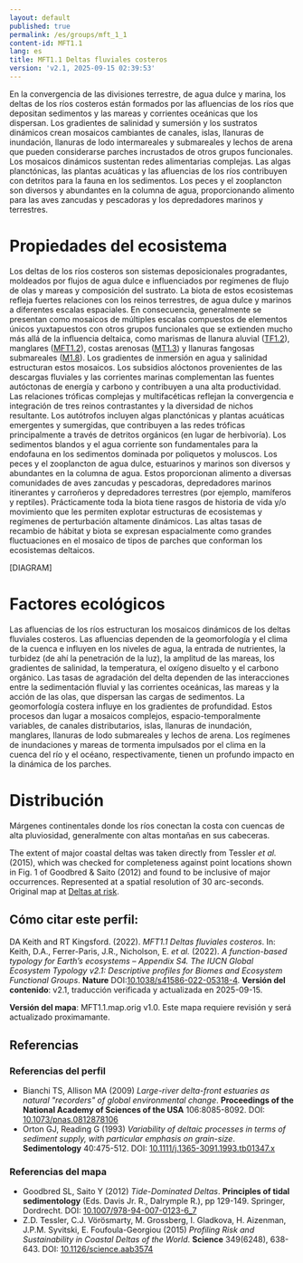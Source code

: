 ```yaml
---
layout: default
published: true
permalink: /es/groups/mft_1_1
content-id: MFT1.1
lang: es
title: MFT1.1 Deltas fluviales costeros
version: 'v2.1, 2025-09-15 02:39:53'
---
```


En la convergencia de las divisiones terrestre, de agua dulce y marina, los deltas de los ríos costeros están formados por las afluencias de los ríos que depositan sedimentos y las mareas y corrientes oceánicas que los dispersan. Los gradientes de salinidad y sumersión y los sustratos dinámicos crean mosaicos cambiantes de canales, islas, llanuras de inundación, llanuras de lodo intermareales y submareales y lechos de arena que pueden considerarse parches incrustados de otros grupos funcionales. Los mosaicos dinámicos sustentan redes alimentarias complejas. Las algas planctónicas, las plantas acuáticas y las afluencias de los ríos contribuyen con detritos para la fauna en los sedimentos. Los peces y el zooplancton son diversos y abundantes en la columna de agua, proporcionando alimento para las aves zancudas y pescadoras y los depredadores marinos y terrestres.

# Propiedades del ecosistema
 
Los deltas de los ríos costeros son sistemas deposicionales progradantes, moldeados por flujos de agua dulce e influenciados por regímenes de flujo de olas y mareas y composición del sustrato. La biota de estos ecosistemas refleja fuertes relaciones con los reinos terrestres, de agua dulce y marinos a diferentes escalas espaciales. En consecuencia, generalmente se presentan como mosaicos de múltiples escalas compuestos de elementos únicos yuxtapuestos con otros grupos funcionales que se extienden mucho más allá de la influencia deltaica, como marismas de llanura aluvial ([TF1.2](/explore/groups/TF1.2)), manglares ([MFT1.2](/explore/groups/MFT1.2)), costas arenosas ([MT1.3](/explore/groups/MT1.3)) y llanuras fangosas submareales ([M1.8](/explore/groups/M1.8)). Los gradientes de inmersión en agua y salinidad estructuran estos mosaicos. Los subsidios alóctonos provenientes de las descargas fluviales y las corrientes marinas complementan las fuentes autóctonas de energía y carbono y contribuyen a una alta productividad. Las relaciones tróficas complejas y multifacéticas reflejan la convergencia e integración de tres reinos contrastantes y la diversidad de nichos resultante. Los autótrofos incluyen algas planctónicas y plantas acuáticas emergentes y sumergidas, que contribuyen a las redes tróficas principalmente a través de detritos orgánicos (en lugar de herbivoría). Los sedimentos blandos y el agua corriente son fundamentales para la endofauna en los sedimentos dominada por poliquetos y moluscos. Los peces y el zooplancton de agua dulce, estuarinos y marinos son diversos y abundantes en la columna de agua. Estos proporcionan alimento a diversas comunidades de aves zancudas y pescadoras, depredadores marinos itinerantes y carroñeros y depredadores terrestres (por ejemplo, mamíferos y reptiles). Prácticamente toda la biota tiene rasgos de historia de vida y/o movimiento que les permiten explotar estructuras de ecosistemas y regímenes de perturbación altamente dinámicos. Las altas tasas de recambio de hábitat y biota se expresan espacialmente como grandes fluctuaciones en el mosaico de tipos de parches que conforman los ecosistemas deltaicos.

[DIAGRAM]

# Factores ecológicos
 
Las afluencias de los ríos estructuran los mosaicos dinámicos de los deltas fluviales costeros. Las afluencias dependen de la geomorfología y el clima de la cuenca e influyen en los niveles de agua, la entrada de nutrientes, la turbidez (de ahí la penetración de la luz), la amplitud de las mareas, los gradientes de salinidad, la temperatura, el oxígeno disuelto y el carbono orgánico. Las tasas de agradación del delta dependen de las interacciones entre la sedimentación fluvial y las corrientes oceánicas, las mareas y la acción de las olas, que dispersan las cargas de sedimentos. La geomorfología costera influye en los gradientes de profundidad. Estos procesos dan lugar a mosaicos complejos, espacio-temporalmente variables, de canales distributarios, islas, llanuras de inundación, manglares, llanuras de lodo submareales y lechos de arena. Los regímenes de inundaciones y mareas de tormenta impulsados ​​por el clima en la cuenca del río y el océano, respectivamente, tienen un profundo impacto en la dinámica de los parches.
 
# Distribución
 
Márgenes continentales donde los ríos conectan la costa con cuencas de alta pluviosidad, generalmente con altas montañas en sus cabeceras.

The extent of major coastal deltas was taken directly from Tessler _et al._ (2015), which was checked for completeness against point locations shown in Fig. 1 of Goodbred & Saito (2012) and found to be inclusive of major occurrences. Represented at a spatial resolution of 30 arc-seconds. Original map at [Deltas at risk](http://www.globaldeltarisk.net/).

## Cómo citar este perfil:

DA Keith and RT Kingsford. (2022). *MFT1.1 Deltas fluviales costeros*. In: Keith, D.A., Ferrer-Paris, J.R., Nicholson, E. *et al.* (2022). *A function-based typology for Earth’s ecosystems – Appendix S4. The IUCN Global Ecosystem Typology v2.1: Descriptive profiles for Biomes and Ecosystem Functional Groups*. **Nature** DOI:[10.1038/s41586-022-05318-4](https://doi.org/10.1038/s41586-022-05318-4).
**Versión del contenido**: v2.1, traducción verificada y actualizada en 2025-09-15.

**Versión del mapa**: MFT1.1.map.orig v1.0. Este mapa requiere revisión y será actualizado proximamante.

## Referencias

### Referencias del perfil
* Bianchi TS, Allison MA  (2009) *Large-river delta-front estuaries as natural "recorders" of global environmental change*. **Proceedings of the National Academy of Sciences of the USA** 106:8085-8092. DOI: [10.1073/pnas.0812878106](http://doi.org/10.1073/pnas.0812878106)
* Orton GJ, Reading G  (1993) *Variability of deltaic processes in terms of sediment supply, with particular emphasis on grain-size*. **Sedimentology** 40:475-512. DOI: [10.1111/j.1365-3091.1993.tb01347.x](http://doi.org/10.1111/j.1365-3091.1993.tb01347.x)

### Referencias del mapa
* Goodbred SL, Saito Y  (2012) *Tide-Dominated Deltas*. **Principles of tidal sedimentology** (Eds. Davis Jr. R., Dalrymple R.), pp 129-149. Springer, Dordrecht. DOI: [10.1007/978-94-007-0123-6_7](http://doi.org/10.1007/978-94-007-0123-6_7)
* Z.D. Tessler, C.J. Vörösmarty, M. Grossberg, I. Gladkova, H. Aizenman, J.P.M. Syvitski, E. Foufoula-Georgiou (2015) *Profiling Risk and Sustainability in Coastal Deltas of the World*. **Science** 349(6248), 638-643. DOI: [10.1126/science.aab3574](http://doi.org/10.1126/science.aab3574)
